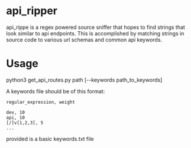 # api_ripper

api_rippe is a regex powered source sniffer that hopes to find strings that look similar to api endpoints.
This is accomplished by matching strings in source code to various url schemas and common api keywords.

# Usage
python3 get_api_routes.py path [--keywords path_to_keywords]

A keywords file should be of this format:
```
regular_expression, weight

dev, 10
api, 10
[/]v[1,2,3], 5
...
```

provided is a basic keywords.txt file
